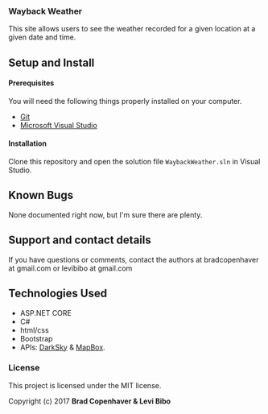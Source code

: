 ### Wayback Weather

This site allows users to see the weather recorded for a given location at a given date and time.

## Setup and Install

#### Prerequisites

You will need the following things properly installed on your computer.

* [Git](https://git-scm.com/)
* [Microsoft Visual Studio](https://www.visualstudio.com/downloads/)

#### Installation

Clone this repository and open the solution file `WaybackWeather.sln` in Visual Studio. 

## Known Bugs

None documented right now, but I'm sure there are plenty.


## Support and contact details

If you have questions or comments, contact the authors at bradcopenhaver at gmail.com or levibibo at gmail.com

## Technologies Used

* ASP.NET CORE
* C#
* html/css
* Bootstrap
* APIs: [DarkSky](https://darksky.net/) & [MapBox](https://www.mapbox.com).

### License

This project is licensed under the MIT license.

Copyright (c) 2017 **Brad Copenhaver & Levi Bibo**
